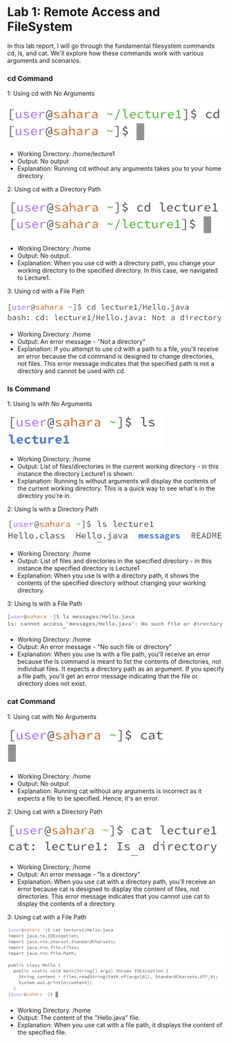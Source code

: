 # Lab 1: Remote Access and FileSystem

In this lab report, I will go through the fundamental filesystem commands cd, ls, and cat. We'll explore how these commands work with various arguments and scenarios.

### cd Command
1: Using cd with No Arguments

![Image](1.png)

- Working Directory: /home/lecture1
- Output: No output
- Explanation: Running cd without any arguments takes you to your home directory. 

2: Using cd with a Directory Path

![Image](4.png)

- Working Directory: /home
- Output: No output.
- Explanation: When you use cd with a directory path, you change your working directory to the specified directory. In this case, we navigated to Lecture1.

3: Using cd with a File Path

![Image](8.png)

- Working Directory: /home
- Output: An error message - "Not a directory"
- Explanation: If you attempt to use cd with a path to a file, you'll receive an error because the cd command is designed to change directories, not files. This error message indicates that the specified path is not a directory and cannot be used with cd.

### ls Command
1: Using ls with No Arguments

![Image](2.png)

- Working Directory: /home
- Output: List of files/directories in the current working directory - in this instance the directory Lecture1 is shown.
- Explanation: Running ls without arguments will display the contents of the current working directory. This is a quick way to see what's in the directory you're in.

2: Using ls with a Directory Path

![Image](5.png)

- Working Directory: /home
- Output: List of files and directories in the specified directory - in this instance the specified directory is Lecture1 
- Explanation: When you use ls with a directory path, it shows the contents of the specified directory without changing your working directory.

3: Using ls with a File Path

![Image](7.png)

- Working Directory: /home
- Output: An error message - "No such file or directory"
- Explanation: When you use ls with a file path, you'll receive an error because the ls command is meant to list the contents of directories, not individual files. It expects a directory path as an argument. If you specify a file path, you'll get an error message indicating that the file or directory does not exist.

### cat Command
1: Using cat with No Arguments

![Image](3.png)

- Working Directory: /home
- Output: No output
- Explanation: Running cat without any arguments is incorrect as it expects a file to be specified. Hence, it's an error.

2: Using cat with a Directory Path

![Image](6.png)

- Working Directory: /home
- Output: An error message - "Is a directory"
- Explanation: When you use cat with a directory path, you'll receive an error because cat is designed to display the content of files, not directories. This error message indicates that you cannot use cat to display the contents of a directory.

3: Using cat with a File Path

![Image](9.png)

- Working Directory: /home
- Output: The content of the "Hello.java" file.
- Explanation: When you use cat with a file path, it displays the content of the specified file. 
